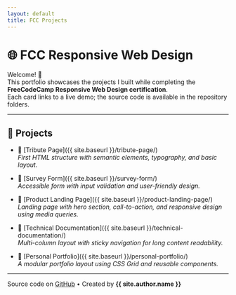 ```yaml
---
layout: default
title: FCC Projects
---
```


<link rel="stylesheet" href="{{ '/assets/css/custom.css' | relative_url }}">

# 🌐 FCC Responsive Web Design

Welcome! 👋  
This portfolio showcases the projects I built while completing the **FreeCodeCamp Responsive Web Design certification**.  
Each card links to a live demo; the source code is available in the repository folders.

---

## 📂 Projects

- 🎨 [Tribute Page]({{ site.baseurl }}/tribute-page/)  
  *First HTML structure with semantic elements, typography, and basic layout.*

- 📑 [Survey Form]({{ site.baseurl }}/survey-form/)  
  *Accessible form with input validation and user-friendly design.*

- 🛒 [Product Landing Page]({{ site.baseurl }}/product-landing-page/)  
  *Landing page with hero section, call-to-action, and responsive design using media queries.*

- 📘 [Technical Documentation]({{ site.baseurl }}/technical-documentation/)  
  *Multi-column layout with sticky navigation for long content readability.*

- 👤 [Personal Portfolio]({{ site.baseurl }}/personal-portfolio/)  
  *A modular portfolio layout using CSS Grid and reusable components.*

---

<div class="footnote">
  <p>Source code on <a href="https://github.com/{{ site.author.github }}/fcc-responsive-web-design-projects">GitHub</a> • Created by <strong>{{ site.author.name }}</strong></p>
</div>
